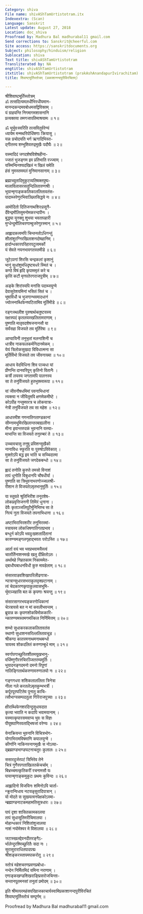 ```yaml
---
Category: shiva
File name: shivAShTamUrtistotram.itx
Indexextra: (Scan)
Language: Sanskrit
Latest update: August 27, 2018
Location: doc_shiva
Proofread by: Madhura Bal madhurabal11 gmail.com
Send corrections to: Sanskrit@cheerful.com
Site access: https://sanskritdocuments.org
Subject: philosophy/hinduism/religion
Sublocation: shiva
Text title: shivAShTamUrtistotram
Transliterated by: NA
engtitle: shivAShTamUrtistotram
itxtitle: shivAShTamUrtistotram (prakAshAnandapurIvirachitam)
title: शिवाष्टमूर्तिस्तोत्रम् (प्रकाशानन्दपुरीविरचितम्)

---
```

  
 श्रीशिवाष्टमूर्तिस्तोत्रम्   
ॐ तत्सदित्यमलधीभिरधीयमान-  
मानन्दकन्दमवबोधमसद्विविक्तम् ।  
यं ग्राहयन्ति निगमागमशासनानि  
प्रत्यक्तया तमगजापतिमाश्रयामः ॥ १॥  
  
ॐ भूर्भुवःस्वरिति तत्सवितुर्वरेण्यं  
ध्यायेम मन्मथरिपोर्धिषणाः क्रियासु ।  
यन्नः प्रचोदयति भर्ग ऋगादिभिस्त-  
द्गीतस्य शम्भुशिवरुद्रमुखैः पदौघैः ॥ २॥  
  
यस्मादिदं जगदशेषविशेषहीना-  
ज्जातं भुजङ्गम इव प्रतिभाति रज्ज्वाम् ।  
यस्मिन्विनश्यदखिलं न खिलं यमेति  
हंसं नुमस्तममलं मुनिमानसानाम् ॥ ३॥  
  
ब्रह्माच्युतादिमुकुटव्यतिषक्तपुष्प-  
मालाविलासरसतुन्दिलितारुणश्रीः ।  
भूयान्मृगाङ्ककलिकाललितावतंस-  
पादाब्जरेणुरभिवाञ्छितसिद्धये नः ॥ ४॥  
  
आमोदितो दितिजनाथशिरःप्रसूनै-  
र्देवेन्द्रमौलिसुमनोमकरन्दपीनः ।  
बुद्ध्या युनक्तु शुभया भवतापहारी  
मुग्धेन्दुमौलिचरणाम्बुजरेणुरस्मान् ॥ ५॥  
  
आह्लादकत्वमपि चिन्तनतोऽधिगन्तुं  
शीतांशुरग्निरखिलाशनदोषहानिम् ।  
हार्दान्धकारपरिहारपटुत्वमर्को  
यं सेवते नयनभावगतस्तमीडे ॥ ६॥  
  
जूटेऽपगां शिरसि चन्द्रकलां कृशानुं  
भानुं सुधांशुमधिदृष्ट्यधरे स्मितं च ।  
कण्ठे विषं हृदि कृपाममृतं करे च  
कृत्तिं कटौ मृगपतेरगराजपुत्रीम् ॥ ७॥  
  
अङ्के शिरांस्यपि मनांसि पदाब्जयुग्मे  
देवासुरेशयमिनां भसितं सितं च ।  
भूषाविधौ च भुजगान्भवमादधानं  
ज्योत्स्नाब्धिफेनघटितामिव मूर्तिमीडे ॥ ८॥  
  
रङ्गःस्थलीश पुरुषार्थचतुष्टयस्य  
रक्षास्पदं कृतलयस्खलितामराणाम् ।  
पुष्णाति मातृवदशेषजनानसौ या  
सर्वंसहा विजयते तव मूर्तिरेषा ॥ ९॥  
  
आप्यायिनी तनुभृतां मलनाशिनी च  
धात्रीव नाकफलकर्मनिदानमेकम् ।  
येयं त्रिलोकसुखदा विविधात्मना सा  
मूर्तिर्विभो विजयते तव जीवनाख्या ॥ १०॥  
  
आधाय वेदविधिना शिव पञ्चधा यां  
प्रीणन्ति दानवरिपून् कृतिनो वितानैः ।  
कर्त्री लयस्य जगतामपि पालनस्य  
सा ते तनुर्विजयते हुतभुक्स्वरूपा ॥ ११॥  
  
यां जीवनौषधमिमां पवनाभिधानां  
त्यक्त्वा न जीवितुमपि क्षणमेकमीष्टे ।  
कोऽपीह गन्तुमपरत्र च लोकयात्रा-  
नेत्री तनुर्विजयते तव सा महेश ॥ १२॥  
  
आधारमीश गणनातिगताण्डकानां  
सीम्नामभूमिरखिलान्तरबाह्यलीना ।  
मीना इवान्तरुदकं भुवनानि यस्या-  
माभान्ति सा विजयते तनुरम्बरं ते ॥ १३॥  
  
उच्चावचासु तनुषु प्रविशन्सुखैको  
नानाविधः स्फुरति यः पुरुषोऽविवेकात् ।  
मुक्तोऽपि बद्ध इव भाति च सच्चिदात्मा  
सा ते तनुर्विजयते जगदेकबन्धो ॥ १४॥  
  
ह्लादं तनोति कुरुते तमसो विनाशं  
तापं धुनोति विबुधानपि चौषधीर्या ।  
पुष्णाति सा त्रिभुवनाभरणोज्ज्वलश्री-  
रीशान ते विजयतेऽमृतभानुमूर्तिः ॥ १५॥  
  
या स्तूयते श्रुतिभिरीश तनूरशेष-  
लोकप्रवृत्तिजननी तिमिरं धुनाना ।  
देवैः कृताञ्जलिपुटैर्मुनिभिश्च सा ते  
नित्यं नुता विजयते तपनाभिधाना ॥ १६॥  
  
अष्टाभिराभिरशरीर तनूभिरस्मां-  
स्त्रायस्व लोकधिषणातिगतप्रभाव ।  
बन्धुर्न कोऽपि भवदुःखशतार्दितानां  
कारुण्यमङ्गलगृहाद्भवतः परोऽस्ति ॥ १७॥  
  
आर्ता वयं भव भवप्रभवामयैस्त्वं  
चार्तार्तिनाशनमखे खलु दीक्षितोऽतः ।  
अर्थामहे निहतकाम निकाममेत-  
द्बाधौघबाधनविधौ कुरु मावहेलाम् ॥ १८॥  
  
संसारवाडवशिखापरिलीढगात्रा-  
न्पात्रान्सुधारसभराकुलदृक्छटानाम् ।  
त्वं चेदकारणकृपाकुलवासभूमि-  
र्भूमञ्जहासि बत कं कृपणाः श्रयन्तु ॥ १९॥  
  
संसारसागरभयङ्करगोधिकानां  
चेञ्त्रायसे बत न मां कवलीभवन्तम् ।  
ब्रूयान्न कः कृपणशोकविमोककारि-  
न्कारुण्यमस्तमगमत्किल निर्निमित्तम् ॥ २०॥  
  
शम्भो सुधाकरकलाकलितावतंस  
स्थाणो सुधाशनसरिल्ललितावचूड ।  
श्रीकण्ठ कातरमनाथमनाथबन्धो  
त्रायस्व शोकदलितं करुणाम्बुधे माम् ॥ २१॥  
  
स्वर्गापगाच्छुरितशीतमयूखभानु-  
वर्धिष्णुगौररुचिरञ्जितरम्यमूर्तिः ।  
भूयादनङ्गदमनो दमनो रिपूणां  
नालिङ्गितार्थकरुणावरुणालयो नः ॥ २२॥  
  
गङ्गगधरा शशिकलाललिता त्रिनेत्रा  
नीला गले करतलेऽमृतकुम्भभर्त्री ।  
कर्पूरपूरघटितेव पुनातु काचि-  
त्सौभाग्यसम्पदतुला गिरिराजपुत्र्याः ॥ २३॥  
  
क्षीराब्धिफेनशरदिन्दुसुधावदात  
कृत्या भवाति न कदापि भवामयानाम् ।  
यस्मात्कृपारसमवाप्य भुवः स विज्ञः  
पीयूषपाणिरवताद्भिषजां वरेण्यः ॥ २४॥  
  
येनाक्रियन्त भुवनानि विचित्रभोग-  
योगाभिरामविषमाणि कपालयुग्मे ।  
कीर्णानि नाकिनरनागमुखैः स नोऽव्या-  
द्ब्रह्माण्डभाण्डघटनाचतुरः कुलालः ॥ २५॥  
  
ससारदुर्जरपटं त्रिभिरेव तेने  
चित्रं गुणैरपगताखिलतर्कचर्चाम् ।  
बिभ्रच्चमत्कृतिकरीं रचनामसौ यः  
पायान्मृगाङ्कमुकुटः प्रथमः कुविन्दः ॥ २६॥  
  
आह्लादिनो विजयिनः शमिनोऽपि चार्ता-  
न्क्रूरान्विधाय नटयन्नृसुरादिपात्रान् ।  
यो मोदते स सुखयत्वनपेक्षकोऽस्मा-  
न्ब्रह्माण्डनाटकमहामतिसूत्रधारः ॥ २७॥  
  
पापं दृशा शासितकामकालया  
तापं सुधासूतिमरीचिमालया ।  
मोहान्धकारं निशितांशुजालया  
नाशं नयोमेश्वर मे विशालया ॥ २८॥  
  
जटास्खलद्देवनदीतरङ्गैऽ-  
र्भालेन्दुरश्मिच्छुरितैः सदा नः ।  
सुरासुराराधितपादपद्मः  
श्रीशङ्करस्तापमपाकरोतु ॥ २९॥  
  
स्तोत्रं महेशचरणप्रवणप्रबोधा-  
नन्देन निर्मितमिदं यमिना नराणाम् ।  
एणाङ्कखण्डशिखराङ्घ्रिसरोजचिन्ता-  
सन्तानपूतमनसां तनुतां प्रमोदम् ॥ ३०॥  
  
इति श्रीमत्परमहंसपरिव्राजकाचार्यस्वामिप्रकाशानन्दपुरीविरचितं  
शिवाष्टमूर्तिस्तोत्रं सम्पूर्णम् ॥  
  
  
Proofread by Madhura Bal madhurabal11 gmail.com  
  
